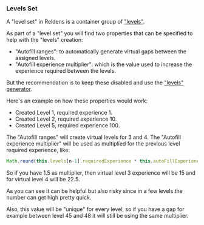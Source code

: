 ### Levels Set

A "level set" in Reldens is a container group of ["levels"](level.md).

As part of a "level set" you will find two properties that can be specified to help with the "levels" creation: 
- "Autofill ranges": to automatically generate virtual gaps between the assigned levels.
- "Autofill experience multiplier": which is the value used to increase the experience required between the levels.

But the recommendation is to keep these disabled and use the ["levels" generator](../generators/players-experience-per-level.md).

Here's an example on how these properties would work:
- Created Level 1, required experience 1.
- Created Level 2, required experience 10.
- Created Level 5, required experience 100.

The "Autofill ranges" will create virtual levels for 3 and 4.
The "Autofill experience multiplier" will be used as multiplied for the previous level required experience, like:
```js
Math.round(this.levels[n-1].requiredExperience * this.autoFillExperienceMultiplier);
```
So if you have 1.5 as multiplier, then virtual level 3 experience will be 15 and for virtual level 4 will be 22.5.

As you can see it can be helpful but also risky since in a few levels the number can get high pretty quick.

Also, this value will be "unique" for every level, so if you have a gap for example between level 45 and 48 it will still be using the same multiplier. 
